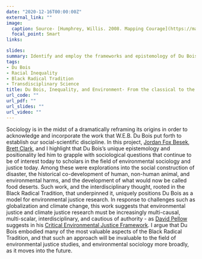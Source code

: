 ```yaml
---
date: "2020-12-16T00:00:00Z"
external_link: ""
image:
  caption: Source- [Humphrey, Willis. 2008. Mapping Courage](https://map.muralarts.org/)
  focal_point: Smart
links:

slides:
summary: Identify and employ the frameworks and epistemology of Du Bois to better understand the role of race and inequality in socio-ecological systems.
tags:
- Du Bois 
- Racial Inequality
- Black Radical Tradition
- Transdisciplinary Science
title: Du Bois, Inequality, and Environment- From the classical to the cutting edge
url_code: ""
url_pdf: ""
url_slides: ""
url_video: ""
---
```


Sociology is in the midst of a dramatically reframing its origins in order to acknowledge and incorporate the work that W.E.B. Du Bois put forth to establish our social-scientific discipline. In this project, [Jordan Fox Besek](/author/jordan-fox-besek/), [Brett Clark](/author/brett-clark/), and I highlight that Du Bois’s unique epistemology and positionality led him to grapple with sociological questions that continue to be of interest today to scholars in the field of environmental sociology and justice today. Among these were explorations into the social construction of disaster, the historical co-development of human, non-human animal, and environmental harms, and the development of what would now be called food deserts. Such work, and the interdisciplinary thought, rooted in the Black Radical Tradition, that underpinned it, uniquely positions Du Bois as a model for environmental justice research. In response to challenges such as globalization and climate change, this work suggests that environmental justice and climate justice research must be increasingly multi-causal, multi-scalar, interdisciplinary, and cautious of authority - as [David Pellow](https://www.es.ucsb.edu/david-n-pellow) suggests in his [Critical Environmental Justice Framework](https://bookshop.org/books/what-is-critical-environmental-justice-9780745679389/9780745679389). I argue that Du Bois embodied many of the most valuable aspects of the Black Radical Tradition, and that such an approach will be invaluable to the field of environmental justice studies, and environmental sociology more broadly, as it moves into the future.